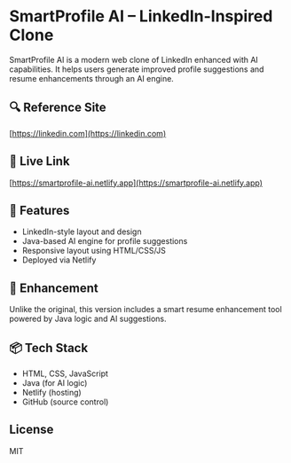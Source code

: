 # SmartProfile AI – LinkedIn-Inspired Clone

SmartProfile AI is a modern web clone of LinkedIn enhanced with AI capabilities. It helps users generate improved profile suggestions and resume enhancements through an AI engine.

## 🔍 Reference Site
[https://linkedin.com](https://linkedin.com)

## 🚀 Live Link
[https://smartprofile-ai.netlify.app](https://smartprofile-ai.netlify.app)

## 📁 Features
- LinkedIn-style layout and design
- Java-based AI engine for profile suggestions
- Responsive layout using HTML/CSS/JS
- Deployed via Netlify

## 🧠 Enhancement
Unlike the original, this version includes a smart resume enhancement tool powered by Java logic and AI suggestions.

## 📦 Tech Stack
- HTML, CSS, JavaScript
- Java (for AI logic)
- Netlify (hosting)
- GitHub (source control)

## License
MIT
